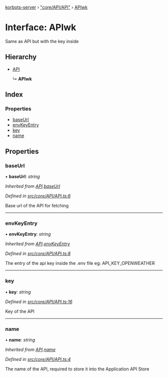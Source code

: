 [korbots-server](../README.md) › ["core/API/API"](../modules/_core_api_api_.md) › [APIwk](_core_api_api_.apiwk.md)

# Interface: APIwk

Same as API but with the key inside

## Hierarchy

* [API](_core_api_api_.api.md)

  ↳ **APIwk**

## Index

### Properties

* [baseUrl](_core_api_api_.apiwk.md#baseurl)
* [envKeyEntry](_core_api_api_.apiwk.md#envkeyentry)
* [key](_core_api_api_.apiwk.md#key)
* [name](_core_api_api_.apiwk.md#name)

## Properties

###  baseUrl

• **baseUrl**: *string*

*Inherited from [API](_core_api_api_.api.md).[baseUrl](_core_api_api_.api.md#baseurl)*

*Defined in [src/core/API/API.ts:6](https://github.com/Xisabla/Korbots/blob/9379d31/server/src/core/API/API.ts#L6)*

Base url of the API for fetching

___

###  envKeyEntry

• **envKeyEntry**: *string*

*Inherited from [API](_core_api_api_.api.md).[envKeyEntry](_core_api_api_.api.md#envkeyentry)*

*Defined in [src/core/API/API.ts:8](https://github.com/Xisabla/Korbots/blob/9379d31/server/src/core/API/API.ts#L8)*

The entry of the api key inside the .env file eg: API_KEY_OPENWEATHER

___

###  key

• **key**: *string*

*Defined in [src/core/API/API.ts:16](https://github.com/Xisabla/Korbots/blob/9379d31/server/src/core/API/API.ts#L16)*

Key of the API

___

###  name

• **name**: *string*

*Inherited from [API](_core_api_api_.api.md).[name](_core_api_api_.api.md#name)*

*Defined in [src/core/API/API.ts:4](https://github.com/Xisabla/Korbots/blob/9379d31/server/src/core/API/API.ts#L4)*

The name of the API, required to store it into the Application API Store
